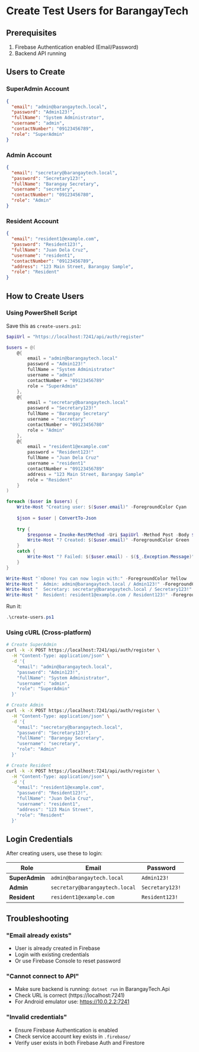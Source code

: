 # Create Test Users for BarangayTech

## Prerequisites
1. Firebase Authentication enabled (Email/Password)
2. Backend API running

## Users to Create

### SuperAdmin Account
```json
{
  "email": "admin@barangaytech.local",
  "password": "Admin123!",
  "fullName": "System Administrator",
  "username": "admin",
  "contactNumber": "09123456789",
  "role": "SuperAdmin"
}
```

### Admin Account
```json
{
  "email": "secretary@barangaytech.local",
  "password": "Secretary123!",
  "fullName": "Barangay Secretary",
  "username": "secretary",
  "contactNumber": "09123456780",
  "role": "Admin"
}
```

### Resident Account
```json
{
  "email": "resident1@example.com",
  "password": "Resident123!",
  "fullName": "Juan Dela Cruz",
  "username": "resident1",
  "contactNumber": "09123456789",
  "address": "123 Main Street, Barangay Sample",
  "role": "Resident"
}
```

## How to Create Users

### Using PowerShell Script

Save this as `create-users.ps1`:

```powershell
$apiUrl = "https://localhost:7241/api/auth/register"

$users = @(
    @{
        email = "admin@barangaytech.local"
        password = "Admin123!"
        fullName = "System Administrator"
        username = "admin"
        contactNumber = "09123456789"
        role = "SuperAdmin"
    },
    @{
        email = "secretary@barangaytech.local"
        password = "Secretary123!"
        fullName = "Barangay Secretary"
        username = "secretary"
        contactNumber = "09123456780"
        role = "Admin"
    },
    @{
        email = "resident1@example.com"
        password = "Resident123!"
        fullName = "Juan Dela Cruz"
        username = "resident1"
        contactNumber = "09123456789"
        address = "123 Main Street, Barangay Sample"
        role = "Resident"
    }
)

foreach ($user in $users) {
    Write-Host "Creating user: $($user.email)" -ForegroundColor Cyan
    
    $json = $user | ConvertTo-Json
    
    try {
        $response = Invoke-RestMethod -Uri $apiUrl -Method Post -Body $json -ContentType "application/json" -SkipCertificateCheck
        Write-Host "? Created: $($user.email)" -ForegroundColor Green
    }
    catch {
        Write-Host "? Failed: $($user.email) - $($_.Exception.Message)" -ForegroundColor Red
    }
}

Write-Host "`nDone! You can now login with:" -ForegroundColor Yellow
Write-Host "  Admin: admin@barangaytech.local / Admin123!" -ForegroundColor White
Write-Host "  Secretary: secretary@barangaytech.local / Secretary123!" -ForegroundColor White
Write-Host "  Resident: resident1@example.com / Resident123!" -ForegroundColor White
```

Run it:
```powershell
.\create-users.ps1
```

### Using cURL (Cross-platform)

```bash
# Create SuperAdmin
curl -k -X POST https://localhost:7241/api/auth/register \
  -H "Content-Type: application/json" \
  -d '{
    "email": "admin@barangaytech.local",
    "password": "Admin123!",
    "fullName": "System Administrator",
    "username": "admin",
    "role": "SuperAdmin"
  }'

# Create Admin
curl -k -X POST https://localhost:7241/api/auth/register \
  -H "Content-Type: application/json" \
  -d '{
    "email": "secretary@barangaytech.local",
    "password": "Secretary123!",
    "fullName": "Barangay Secretary",
    "username": "secretary",
    "role": "Admin"
  }'

# Create Resident
curl -k -X POST https://localhost:7241/api/auth/register \
  -H "Content-Type: application/json" \
  -d '{
    "email": "resident1@example.com",
    "password": "Resident123!",
    "fullName": "Juan Dela Cruz",
    "username": "resident1",
    "address": "123 Main Street",
    "role": "Resident"
  }'
```

## Login Credentials

After creating users, use these to login:

| Role | Email | Password |
|------|-------|----------|
| **SuperAdmin** | `admin@barangaytech.local` | `Admin123!` |
| **Admin** | `secretary@barangaytech.local` | `Secretary123!` |
| **Resident** | `resident1@example.com` | `Resident123!` |

## Troubleshooting

### "Email already exists"
- User is already created in Firebase
- Login with existing credentials
- Or use Firebase Console to reset password

### "Cannot connect to API"
- Make sure backend is running: `dotnet run` in BarangayTech.Api
- Check URL is correct (https://localhost:7241)
- For Android emulator use: https://10.0.2.2:7241

### "Invalid credentials"
- Ensure Firebase Authentication is enabled
- Check service account key exists in `.firebase/`
- Verify user exists in both Firebase Auth and Firestore
